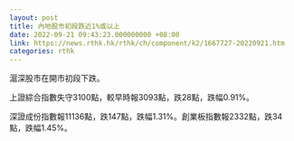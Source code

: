 ```yaml
---
layout: post
title: 內地股市初段跌近1%或以上
date: 2022-09-21 09:43:23.000000000 +08:00
link: https://news.rthk.hk/rthk/ch/component/k2/1667727-20220921.htm
categories: rthk
---
```


滬深股市在開市初段下跌。

上證綜合指數失守3100點，較早時報3093點，跌28點，跌幅0.91%。

深證成份指數報11136點，跌147點，跌幅1.31%。創業板指數報2332點，跌34點，跌幅1.45%。
